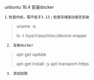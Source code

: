 

unbuntu 16.4 安装docker

	1.检查内核，需不低于3.13；检查存储驱动是否安装

> uname -a
>
> ls -l /sys/class/misc/device-mappe 

     2. 安装docker

> apt-get update
>
> apt-get install -y apt-transport-https

     3. 添加权限











































